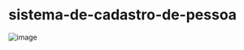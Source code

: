 # sistema-de-cadastro-de-pessoa

![image](https://github.com/user-attachments/assets/61f40b23-b4c9-4e64-957e-0b2979d7349c)
